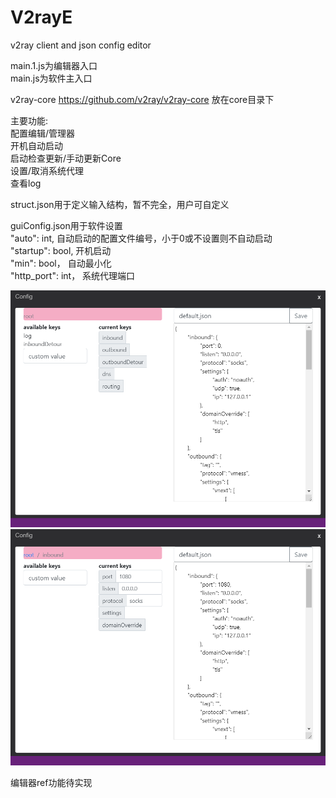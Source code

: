 # V2rayE
v2ray client and json config editor
 
main.1.js为编辑器入口  
main.js为软件主入口  

v2ray-core https://github.com/v2ray/v2ray-core 放在core目录下  

主要功能:   
配置编辑/管理器  
开机自动启动    
启动检查更新/手动更新Core   
设置/取消系统代理  
查看log

struct.json用于定义输入结构，暂不完全，用户可自定义  

guiConfig.json用于软件设置  
"auto": int, 自动启动的配置文件编号，小于0或不设置则不自动启动  
"startup": bool, 开机启动  
"min": bool， 自动最小化  
"http_port": int， 系统代理端口  

![](https://github.com/Evi1/V2rayE/blob/master/img/editor1.PNG)  
![](https://github.com/Evi1/V2rayE/blob/master/img/editor2.PNG)  

编辑器ref功能待实现  
